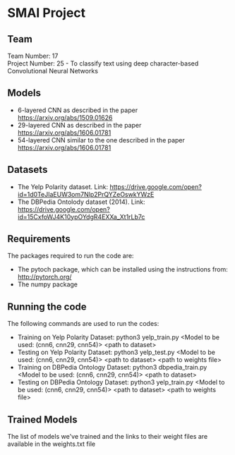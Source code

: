 # SMAI Project

## Team

Team Number: 17 <br>
Project Number: 25 - To classify text using deep character-based Convolutional Neural Networks

## Models

* 6-layered CNN as described in the paper https://arxiv.org/abs/1509.01626
* 29-layered CNN as described in the paper https://arxiv.org/abs/1606.01781
* 54-layered CNN similar to the one described in the paper https://arxiv.org/abs/1606.01781

## Datasets

* The Yelp Polarity dataset. Link: https://drive.google.com/open?id=1d0TeJIaEUW3om7Nlp2PrQYZeOswkYWzE
* The DBPedia Ontolody dataset (2014). Link: https://drive.google.com/open?id=15CxfoWJ4K10ypOYdgR4EXXa_Xt1rLb7c

## Requirements

The packages required to run the code are:
* The pytoch package, which can be installed using the instructions from: http://pytorch.org/
* The numpy package

## Running the code

The following commands are used to run the codes:

* Training on Yelp Polarity Dataset: python3 yelp_train.py <Model to be used: (cnn6, cnn29, cnn54)> \<path to dataset>
* Testing on Yelp Polarity Dataset: python3 yelp_test.py <Model to be used: (cnn6, cnn29, cnn54)> \<path to dataset> \<path to weights file>
* Training on DBPedia Ontology Dataset: python3 dbpedia_train.py <Model to be used: (cnn6, cnn29, cnn54)> \<path to dataset>
* Testing on DBPedia Ontology Dataset: python3 yelp_train.py <Model to be used: (cnn6, cnn29, cnn54)> \<path to dataset> \<path to weights file>

## Trained Models

The list of models we've trained and the links to their weight files are available in the weights.txt file
